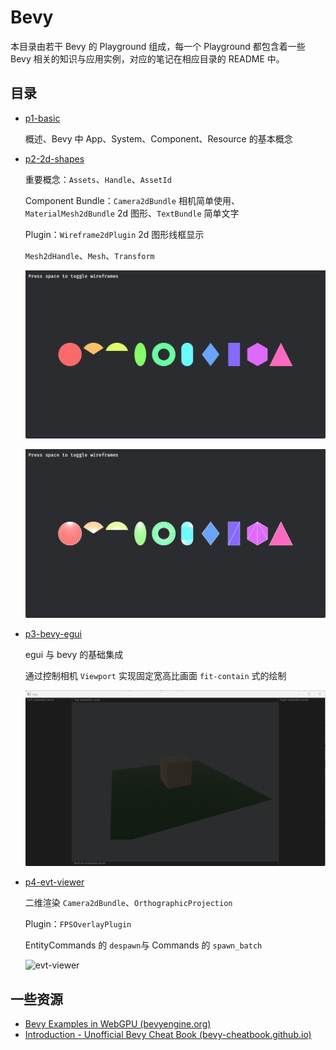# Bevy

本目录由若干 Bevy 的 Playground 组成，每一个 Playground 都包含着一些 Bevy 相关的知识与应用实例，对应的笔记在相应目录的 README 中。

## 目录

- [p1-basic](playgrounds/p1-basic/README.md)

    概述、Bevy 中 App、System、Component、Resource 的基本概念

- [p2-2d-shapes](playgrounds/p2-2d-shapes/README.md)

    重要概念：`Assets`、`Handle`、`AssetId`

    Component Bundle：`Camera2dBundle` 相机简单使用、`MaterialMesh2dBundle` 2d 图形、`TextBundle` 简单文字

    Plugin：`Wireframe2dPlugin` 2d 图形线框显示

    `Mesh2dHandle`、`Mesh`、`Transform`

    ![image-20240928151411878](./playgrounds/p2-2d-shapes/assets/image-20240928151411878.png)

    ![image-20240928151405644](./playgrounds/p2-2d-shapes/assets/image-20240928151405644.png)

- [p3-bevy-egui](playgrounds/p3-bevy-egui/README.md)

    egui 与 bevy 的基础集成

    通过控制相机 `Viewport` 实现固定宽高比画面 `fit-contain` 式的绘制

    ![side-pannel-and-center-camera-fit-content](./playgrounds/p3-bevy-egui/assets/side-pannel-and-center-camera-fit-content.gif)

- [p4-evt-viewer](playgrounds/p4-evt-viewer/README.md)

  二维渲染 `Camera2dBundle`、`OrthographicProjection`
  
  Plugin：`FPSOverlayPlugin`
  
  EntityCommands 的 `despawn`与 Commands 的 `spawn_batch`
  
  ![evt-viewer](./playgrounds/p4-evt-viewer/assets/evt-viewer.gif)

## 一些资源

- [Bevy Examples in WebGPU (bevyengine.org)](https://bevyengine.org/examples-webgpu/)
- [Introduction - Unofficial Bevy Cheat Book (bevy-cheatbook.github.io)](https://bevy-cheatbook.github.io/introduction.html)